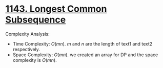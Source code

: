 # [1143. Longest Common Subsequence](https://leetcode.com/problems/longest-common-subsequence/)


Complexity Analysis:

- Time Complexity: $O(mn)$. $m$ and $n$ are the length of text1 and text2 respectively.
- Space Complexity: $O(mn)$. we created an array for DP and the space complexity is $O(mn)$.

